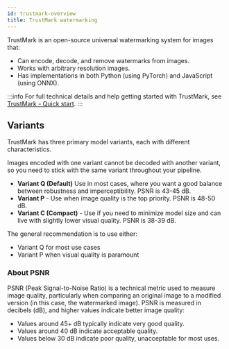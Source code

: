 ```yaml
---
id: trustmark-overview
title: TrustMark watermarking
---
```


TrustMark is an open-source universal watermarking system for images that:  

- Can encode, decode, and remove watermarks from images.
- Works with arbitrary resolution images.
- Has implementations in both Python (using PyTorch) and JavaScript (using ONNX).

:::info
For full technical details and help getting started with TrustMark, see [TrustMark - Quick start](trustmark/readme.md#quick-start).
:::

## Variants

TrustMark has three primary model variants, each with different characteristics.

Images encoded with one variant cannot be decoded with another variant, so you need to stick with the same variant throughout your pipeline.

- **Variant Q (Default)** Use in most cases, where you want a good balance between robustness and imperceptibility.  PSNR is 43-45 dB. 
- **Variant P** - Use when image quality is the top priority. PSNR is 48-50 dB.
- **Variant C (Compact)** - Use if you need to minimize model size and can live with slightly lower visual quality. PSNR is 38-39 dB.

The general recommendation is to use either:
- Variant Q for most use cases
- Variant P when visual quality is paramount

### About PSNR

PSNR (Peak Signal-to-Noise Ratio) is a technical metric used to measure image quality, particularly when comparing an original image to a modified version (in this case, the watermarked image). PSNR is measured in decibels (dB), and higher values indicate better image quality:
- Values around 45+ dB typically indicate very good quality.
- Values around 40 dB indicate acceptable quality.
- Values below 30 dB indicate poor quality, unacceptable for most uses.


